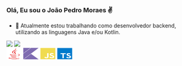 ### Olá, Eu sou o João Pedro Moraes ✌

- 🔭 Atualmente estou trabalhando como desenvolvedor backend, utilizando as linguagens Java e/ou Kotlin.

<div>
  <img height="180em" src="https://github-readme-stats.vercel.app/api?username=jpmoraess&show_icons=true&theme=dark&include_all_commits=true&count_private=true"/>
  <img height="180em" src="https://github-readme-stats.vercel.app/api/top-langs/?username=jpmoraess&layout=compact&langs_count=16&theme=dark"/>
</div>  


<div style="display: inline_block">
   <img align="center" alt="jpmoraess-Java" height="30" width="40" src="https://raw.githubusercontent.com/devicons/devicon/master/icons/java/java-plain.svg"/>
   <img align="center" alt="jpmoraess-Kotlin" height="30" width="40" src="https://raw.githubusercontent.com/devicons/devicon/master/icons/kotlin/kotlin-plain.svg"/>
   <img align="center" alt="jpmoraess-JavaScript" height="30" width="40" src="https://raw.githubusercontent.com/devicons/devicon/master/icons/javascript/javascript-plain.svg"/>
   <img align="center" alt="jpmoraess-JavaScript" height="30" width="40" src="https://raw.githubusercontent.com/devicons/devicon/master/icons/typescript/typescript-plain.svg"/>
</div>  
